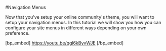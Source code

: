 #Navigation Menus

Now that you've setup your online community's theme, you will want to setup your navigation menus. In this tutorial we will show you how you can configure your site menus in different ways depending on your own preference. 

[bp_embed] https://youtu.be/qgl6kByvWJE [/bp_embed]